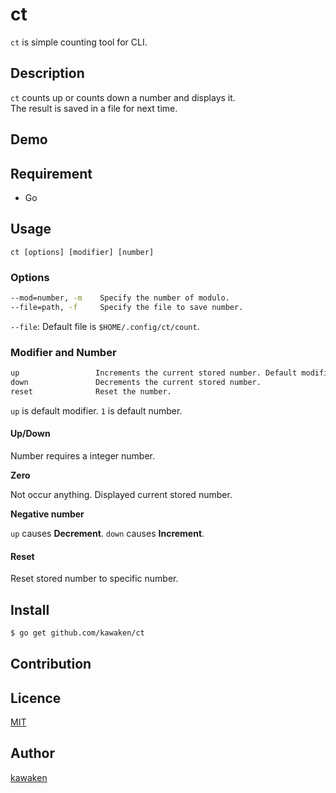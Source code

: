 ct
====

`ct` is simple counting tool for CLI.

## Description

`ct` counts up or counts down a number and displays it.   
The result is saved in a file for next time.

## Demo

## Requirement

* Go

## Usage

```
ct [options] [modifier] [number]
```

### Options

```bash
--mod=number, -m    Specify the number of modulo.
--file=path, -f     Specify the file to save number.
```

`--file`: Default file is `$HOME/.config/ct/count`.

### Modifier and Number

```bash
up                 Increments the current stored number. Default modifier.
down               Decrements the current stored number.
reset              Reset the number.
```

`up` is default modifier.
`1` is default number.

#### Up/Down

Number requires a integer number.

**Zero**

Not occur anything. Displayed current stored number.

**Negative number**

`up` causes **Decrement**.
`down` causes **Increment**.

#### Reset

Reset stored number to specific number.

## Install

```bash
$ go get github.com/kawaken/ct
```

## Contribution

## Licence

[MIT](https://github.com/kawaken/ct/blob/master/LICENSE)

## Author

[kawaken](https://github.com/kawaken)


